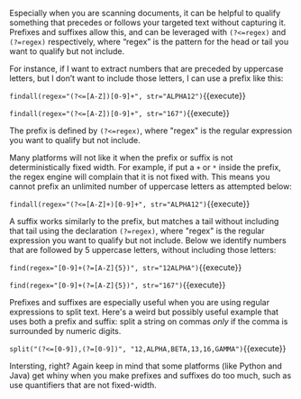 Especially when you are scanning documents, it can be helpful to qualify something that precedes or follows your targeted text without capturing it. Prefixes and suffixes allow this, and can be leveraged with `(?<=regex)` and `(?=regex)` respectively, where “regex” is the pattern for the head or tail you want to qualify but not include.

For instance, if I want to extract numbers that are preceded by uppercase letters, but I don’t want to include those letters, I can use a prefix like this:

`findall(regex="(?<=[A-Z])[0-9]+", str="ALPHA12")`{{execute}}

`findall(regex="(?<=[A-Z])[0-9]+", str="167")`{{execute}}

The prefix is defined by `(?<=regex)`, where "regex" is the regular expression you want to qualify but not include.

Many platforms will not like it when the prefix or suffix is not deterministically fixed width. For example, if put a `+` or `*` inside the prefix, the regex engine will complain that it is not fixed with. This means you cannot prefix an unlimited number of uppercase letters as attempted below: 

`findall(regex="(?<=[A-Z]+)[0-9]+", str="ALPHA12")`{{execute}}


A suffix works similarly to the prefix, but matches a tail without including that tail using the declaration `(?=regex)`, where "regex" is the regular expression you want to qualify but not include. Below we identify numbers that are followed by 5 uppercase letters, without including those letters: 

`find(regex="[0-9]+(?=[A-Z]{5})", str="12ALPHA")`{{execute}}

`find(regex="[0-9]+(?=[A-Z]{5})", str="167")`{{execute}}

Prefixes and suffixes are especially useful when you are using regular expressions to split text. Here's a weird but possibly useful example that uses both a prefix and suffix: split a string on commas _only_ if the comma is surrounded by numeric digits. 

`split("(?<=[0-9]),(?=[0-9])", "12,ALPHA,BETA,13,16,GAMMA")`{{execute}}

Intersting, right? Again keep in mind that some platforms (like Python and Java) get whiny when you make prefixes and suffixes do too much, such as use quantifiers that are not fixed-width. 